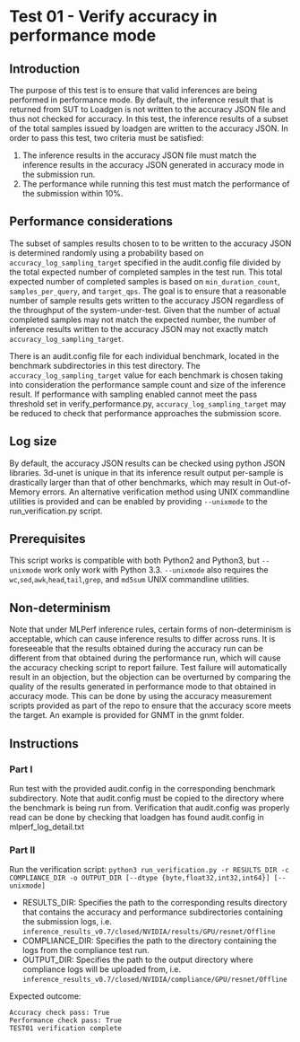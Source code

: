 ﻿
# Test 01 - Verify accuracy in performance mode
## Introduction
The purpose of this test is to ensure that valid inferences are being performed in performance mode. By default, the inference result that is returned from SUT to Loadgen is not written to the accuracy JSON file and thus not checked for accuracy. In this test, the inference results of a subset of the total samples issued by loadgen are written to the accuracy JSON. In order to pass this test, two criteria must be satisfied:

 1. The inference results in the accuracy JSON file must match the inference results in the accuracy JSON generated in accuracy mode in the submission run.
 2. The performance while running this test must match the performance of the submission within 10%. 

## Performance considerations
The subset of samples results chosen to to be written to the accuracy JSON is determined randomly using a probability based on `accuracy_log_sampling_target` specified in the audit.config file divided by the total expected number of completed samples in the test run. This total expected number of completed samples is based on `min_duration_count`, `samples_per_query`, and `target_qps`. The goal is to ensure that a reasonable number of sample results gets written to the accuracy JSON regardless of the throughput of the system-under-test. Given that the number of actual completed samples may not match the expected number, the number of inference results written to the accuracy JSON may not exactly match `accuracy_log_sampling_target`.

There is an audit.config file for each individual benchmark, located in the benchmark subdirectories in this test directory. The `accuracy_log_sampling_target` value for each benchmark is chosen taking into consideration the performance sample count and size of the inference result. If performance with sampling enabled cannot meet the pass threshold set in verify_performance.py, `accuracy_log_sampling_target` may be reduced to check that performance approaches the submission score.

## Log size
By default, the accuracy JSON results can be checked using python JSON libraries. 3d-unet is unique in that its inference result output per-sample is drastically larger than that of other benchmarks, which may result in Out-of-Memory errors. An alternative verification method using UNIX commandline utilities is provided and can be enabled by providing `--unixmode` to the run_verification.py script. 

## Prerequisites
This script works is compatible with both Python2 and Python3, but `--unixmode` work only work with Python 3.3. `--unixmode` also requires the `wc`,`sed`,`awk`,`head`,`tail`,`grep`, and `md5sum` UNIX commandline utilities.

## Non-determinism
Note that under MLPerf inference rules, certain forms of non-determinism is acceptable, which can cause inference results to differ across runs. It is foreseeable that the results obtained during the accuracy run can be different from that obtained during the performance run, which will cause the accuracy checking script to report failure. Test failure will automatically result in an objection, but the objection can be overturned by comparing the quality of the results generated in performance mode to that obtained in accuracy mode. This can be done by using the accuracy measurement scripts provided as part of the repo to ensure that the accuracy score meets the target. An example is provided for GNMT in the gnmt folder.

## Instructions

### Part I
Run test with the provided audit.config in the corresponding benchmark subdirectory. Note that audit.config must be copied to the directory where the benchmark is being run from. Verification that audit.config was properly read can be done by checking that loadgen has found audit.config in mlperf_log_detail.txt 

### Part II
Run the verification script:
  `python3 run_verification.py -r RESULTS_DIR -c COMPLIANCE_DIR -o OUTPUT_DIR [--dtype {byte,float32,int32,int64}] [--unixmode]`
  
- RESULTS_DIR: Specifies the path to the corresponding results directory that contains the accuracy and performance subdirectories containing the submission logs, i.e. `inference_results_v0.7/closed/NVIDIA/results/GPU/resnet/Offline`
- COMPLIANCE_DIR: Specifies the path to the directory containing the logs from the compliance test run.
- OUTPUT_DIR: Specifies the path to the output directory where compliance logs will be uploaded from, i.e. `inference_results_v0.7/closed/NVIDIA/compliance/GPU/resnet/Offline`

Expected outcome:

    Accuracy check pass: True                
    Performance check pass: True             
    TEST01 verification complete        

     


